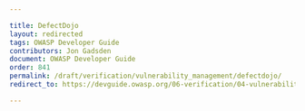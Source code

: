 ```yaml
---

title: DefectDojo
layout: redirected
tags: OWASP Developer Guide
contributors: Jon Gadsden
document: OWASP Developer Guide
order: 841
permalink: /draft/verification/vulnerability_management/defectdojo/
redirect_to: https://devguide.owasp.org/06-verification/04-vulnerability-management/01-defectdojo/

---
```

